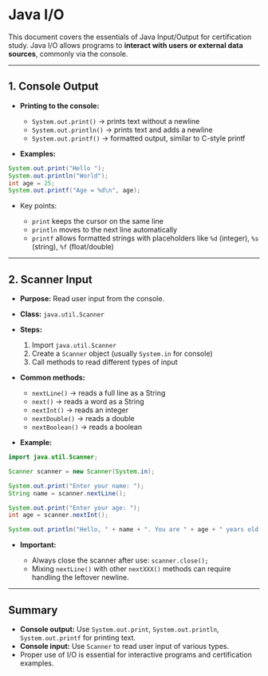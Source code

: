 # Java I/O

This document covers the essentials of Java Input/Output for certification study. Java I/O allows programs to **interact with users or external data sources**, commonly via the console.

---

## 1. Console Output

* **Printing to the console:**

    * `System.out.print()` → prints text without a newline
    * `System.out.println()` → prints text and adds a newline
    * `System.out.printf()` → formatted output, similar to C-style printf

* **Examples:**

```java
System.out.print("Hello ");
System.out.println("World");
int age = 25;
System.out.printf("Age = %d\n", age);
```

* Key points:

    * `print` keeps the cursor on the same line
    * `println` moves to the next line automatically
    * `printf` allows formatted strings with placeholders like `%d` (integer), `%s` (string), `%f` (float/double)

---

## 2. Scanner Input

* **Purpose:** Read user input from the console.

* **Class:** `java.util.Scanner`

* **Steps:**

    1. Import `java.util.Scanner`
    2. Create a `Scanner` object (usually `System.in` for console)
    3. Call methods to read different types of input

* **Common methods:**

    * `nextLine()` → reads a full line as a String
    * `next()` → reads a word as a String
    * `nextInt()` → reads an integer
    * `nextDouble()` → reads a double
    * `nextBoolean()` → reads a boolean

* **Example:**

```java
import java.util.Scanner;

Scanner scanner = new Scanner(System.in);

System.out.print("Enter your name: ");
String name = scanner.nextLine();

System.out.print("Enter your age: ");
int age = scanner.nextInt();

System.out.println("Hello, " + name + ". You are " + age + " years old.");
```

* **Important:**

    * Always close the scanner after use: `scanner.close();`
    * Mixing `nextLine()` with other `nextXXX()` methods can require handling the leftover newline.

---

## Summary

* **Console output:** Use `System.out.print`, `System.out.println`, `System.out.printf` for printing text.
* **Console input:** Use `Scanner` to read user input of various types.
* Proper use of I/O is essential for interactive programs and certification examples.
